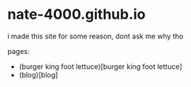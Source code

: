 # nate-4000.github.io
i made this site for some reason, dont ask me why tho

pages:
 * (burger king foot lettuce)[burger king foot lettuce]
 * (blog)[blog]